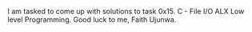 I am tasked to come up with solutions to task 0x15. C - File I/O ALX Low level Programming. Good luck to me, Faith Ujunwa.
